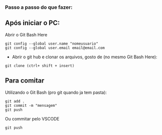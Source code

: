 ### Passo a passo do que fazer:

## Após iniciar o PC:
Abrir o Git Bash Here
```
git config --global user.name "nomeusuario"
git config --global user.email email@email.com
```
- Abrir o git hub e clonar os arquivos, gosto de (no mesmo Git Bash Here):
```
git clone (ctrl+ shift + insert)
```

## Para comitar
Utilizando o Git Bash (pro git quando ja tem pasta):
```
git add .
git commit -m "mensagem"
git push
```
Ou commitar pelo VSCODE
```
git push
```
